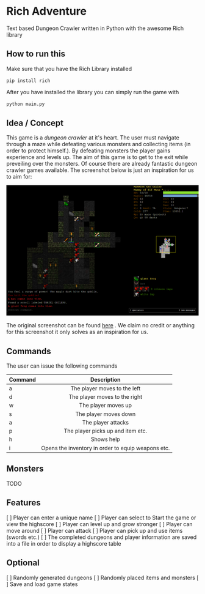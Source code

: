 # Rich Adventure
Text based Dungeon Crawler written in Python with the awesome Rich library

## How to run this

Make sure that you have the Rich Library installed
```
pip install rich
```
After you have installed the library you can simply run the game with

```python
python main.py
```

## Idea / Concept
This game is a *dungeon crawler* at it's heart. The user must navigate through a maze while defeating various monsters and collecting items (in order to protect himself.). By defeating monsters the player gains experience and levels up. The aim of this game is to get to the exit while preveiling over the monsters. Of course there are already fantastic dungeon crawler games available. The screenshot below is just an inspiration for us to aim for:

![Inspiration](./inspiration.png)

The original screenshot can be found [here](https://de.m.wikipedia.org/wiki/Datei:Dungeon_Crawl_Stone_Soup_-_Musu.png) . We claim no credit or anything for this screenshot it only solves as an inspiration for us.

## Commands
The user can issue the following commands



| Command  |Description                   |
|----------|:-------------:               |
| a	   | The player moves to the left |
| d   | The player moves to the right|
| w       | The player moves up          |
| s     | The player moves down        |
| a        | The player attacks           |
| p        | The player picks up and item etc. |
| h        | Shows help                   |
| i        | Opens the inventory in order to equip weapons etc. |


## Monsters
TODO

## Features
[ ] Player can enter a unique name
[ ] Player can select to Start the game or view the highscore
[ ] Player can level up and grow stronger
[ ] Player can move around
[ ] Player can attack
[ ] Player can pick up and use items (swords etc.)
[ ] The completed dungeons and player information are saved into a file in order to display a highscore table

## Optional
[ ] Randomly generated dungeons
[ ] Randomly placed items and monsters
[ ] Save and load game states
